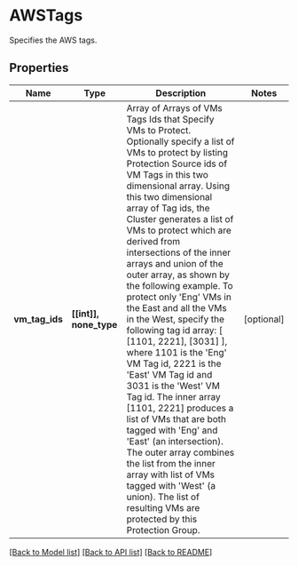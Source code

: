 # AWSTags

Specifies the AWS tags.

## Properties
Name | Type | Description | Notes
------------ | ------------- | ------------- | -------------
**vm_tag_ids** | **[[int]], none_type** | Array of Arrays of VMs Tags Ids that Specify VMs to Protect. Optionally specify a list of VMs to protect by listing Protection Source ids of VM Tags in this two dimensional array. Using this two dimensional array of Tag ids, the Cluster generates a list of VMs to protect which are derived from intersections of the inner arrays and union of the outer array, as shown by the following example. To protect only &#39;Eng&#39; VMs in the East and all the VMs in the West, specify the following tag id array: [ [1101, 2221], [3031] ], where 1101 is the &#39;Eng&#39; VM Tag id, 2221 is the &#39;East&#39; VM Tag id and 3031 is the &#39;West&#39; VM Tag id. The inner array [1101, 2221] produces a list of VMs that are both tagged with &#39;Eng&#39; and &#39;East&#39; (an intersection). The outer array combines the list from the inner array with list of VMs tagged with &#39;West&#39; (a union). The list of resulting VMs are protected by this Protection Group. | [optional] 

[[Back to Model list]](../README.md#documentation-for-models) [[Back to API list]](../README.md#documentation-for-api-endpoints) [[Back to README]](../README.md)



